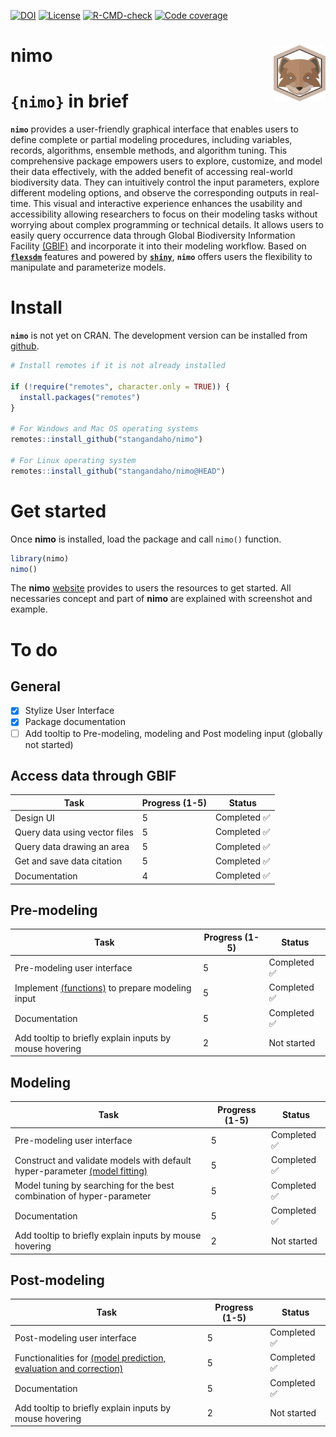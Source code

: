 [![DOI](https://img.shields.io/badge/DOI-10.1002%2F2688--8319.12385-004c03)](https://doi.org/10.1002/2688-8319.12385)
[![License](https://img.shields.io/badge/license-GPL%20%28%3E=%203%29-lightgrey.svg?style=flat)](https://www.gnu.org/licenses/gpl-3.0.html#license-text)
[![R-CMD-check](https://github.com/stangandaho/nimo/actions/workflows/R-CMD-check.yaml/badge.svg)](https://github.com/stangandaho/nimo/actions/workflows/R-CMD-check.yaml)
[![Code coverage](https://codecov.io/gh/stangandaho/nimo/graph/badge.svg?token=ehmZyEafyI)](https://codecov.io/gh/stangandaho/nimo)

# nimo <img src="man/figures/logo.png" align="right" height="90" alt="NIMO LOGO" />

# **`{nimo}`** in brief
**`nimo`** provides a user-friendly graphical interface that enables users to define complete or partial modeling procedures, including variables, records, algorithms, ensemble methods, and algorithm tuning.  This comprehensive package empowers users to explore, customize, and model their data effectively, with the added benefit of accessing real-world biodiversity data. They can intuitively control the input parameters, explore different modeling options, and observe the corresponding outputs in real-time. This visual and interactive experience enhances the usability and accessibility allowing researchers to focus on their modeling tasks without worrying about complex programming or technical details. It allows users to easily query occurrence data through Global Biodiversity Information Facility [(GBIF)](https://www.gbif.org/occurrence/search) and incorporate it into their modeling workflow. Based on [**`flexsdm`**](https://github.com/sjevelazco/flexsdm/) features and powered by [**`shiny`**](https://github.com/rstudio/shiny), **`nimo`** offers users the flexibility to manipulate and parameterize models. 

# Install
**`nimo`** is not yet on CRAN. The development version can be installed from [github](https://github.com/stangandaho/nimo). 


``` r
# Install remotes if it is not already installed

if (!require("remotes", character.only = TRUE)) {
  install.packages("remotes")
}

# For Windows and Mac OS operating systems
remotes::install_github("stangandaho/nimo")

# For Linux operating system
remotes::install_github("stangandaho/nimo@HEAD")
```

# Get started
Once **nimo** is installed, load the package and call `nimo()` function.
```r
library(nimo)
nimo()
```
The **nimo** [website](https://nimo.naben.org) provides to users the resources to get started. 
All necessaries concept and part of **nimo** are explained with screenshot and example. 

# To do 

## General
* [x] Stylize User Interface
* [x] Package documentation
* [ ] Add tooltip to Pre-modeling, modeling and Post modeling input (globally not started)

## Access data through GBIF

| Task                                   | Progress (1-5) | Status         |
|----------------------------------------|----------------|--------------- |
| Design UI                             | 5              | Completed  ✅ |
| Query data using vector files          | 5              | Completed  ✅ |
| Query data drawing an area             | 5              | Completed  ✅ |
| Get and save data citation             | 5              | Completed  ✅ |
| Documentation                          | 4              | Completed  ✅  |

## Pre-modeling

| Task                                   | Progress (1-5) | Status                                                                                |
|----------------------------------------|----------------|---------------------------------------------------------------------------------------|
| Pre-modeling user interface            | 5              | Completed  ✅ |
| Implement [(functions)](https://sjevelazco.github.io/flexsdm/articles/v01_pre_modeling.html) to prepare modeling input| 5 | Completed  ✅ |
| Documentation                          | 5              | Completed  ✅     |
| Add tooltip to briefly explain inputs by mouse hovering | 2               | Not started   |

## Modeling

| Task                                   | Progress (1-5) | Status                                                                                         |
|----------------------------------------|----------------|----------------------------------------------------------------------------------------------- |
| Pre-modeling user interface            | 5              | Completed  ✅ |
| Construct and validate models with default hyper-parameter [(model fitting)](https://sjevelazco.github.io/flexsdm/articles/v02_modeling.html)| 5 | Completed  ✅ |
|  Model tuning by searching for the best combination of hyper-parameter| 5 | Completed ✅|
| Documentation                          | 5              | Completed  ✅     |
| Add tooltip to briefly explain inputs by mouse hovering | 2               | Not started   |

## Post-modeling

| Task                                   | Progress (1-5) | Status                                                                                         |
|----------------------------------------|----------------|----------------------------------------------------------------------------------------------- |
| Post-modeling user interface            | 5              | Completed  ✅ |
| Functionalities for [(model prediction, evaluation and correction)](https://sjevelazco.github.io/flexsdm/articles/v03_post_modeling.html)| 5 | Completed  ✅ |
| Documentation                          | 5              | Completed  ✅     |
| Add tooltip to briefly explain inputs by mouse hovering | 2               | Not started   |
